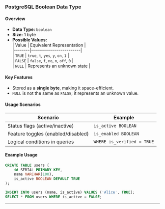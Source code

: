 ### PostgreSQL Boolean Data Type  

#### Overview  
- **Data Type:** `boolean`  
- **Size:** 1 byte  
- **Possible Values:**  
  | Value | Equivalent Representation |  
  |--------|-------------------------|  
  | `TRUE`  | `true`, `t`, `yes`, `y`, `on`, `1` |  
  | `FALSE` | `false`, `f`, `no`, `n`, `off`, `0` |  
  | `NULL`  | Represents an unknown state |  

#### Key Features  
- Stored as a **single byte**, making it space-efficient.  
- `NULL` is not the same as `FALSE`; it represents an unknown value.  

#### Usage Scenarios  
| Scenario | Example |  
|----------|---------|  
| Status flags (active/inactive) | `is_active BOOLEAN` |  
| Feature toggles (enabled/disabled) | `is_enabled BOOLEAN` |  
| Logical conditions in queries | `WHERE is_verified = TRUE` |  

#### Example Usage  
```sql
CREATE TABLE users (
    id SERIAL PRIMARY KEY,
    name VARCHAR(100),
    is_active BOOLEAN DEFAULT TRUE
);

INSERT INTO users (name, is_active) VALUES ('Alice', TRUE);
SELECT * FROM users WHERE is_active = FALSE;
```

---